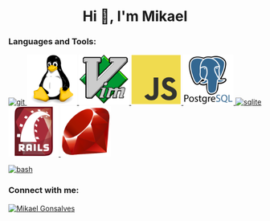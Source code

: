 



<h1 align="center">Hi 👋, I'm Mikael</h1>

<h3 align="left">Languages and Tools:</h3>
<p align="left"> 
<a href="https://git-scm.com/" target="_blank" rel="noreferrer"> <img src="https://www.vectorlogo.zone/logos/git-scm/git-scm-icon.svg" alt="git" width="100" height="100"/> </a> <a href="https://linux.org/" target="_blank" rel="noreferrer"> <img src="https://raw.githubusercontent.com/devicons/devicon/master/icons/linux/linux-original.svg" alt="linux" width="100" height="100"/> </a> <a href="https://www.vim.org/"> <img src="https://raw.githubusercontent.com/devicons/devicon/master/icons/vim/vim-original.svg" alt="vim" width="100" height="100"/> </a> </a> <a href="https://developer.mozilla.org/en-US/docs/Web/JavaScript" target="_blank" rel="noreferrer"> <img src="https://raw.githubusercontent.com/devicons/devicon/master/icons/javascript/javascript-original.svg" alt="javascript" width="100" height="100"/> </a> <a href="https://www.postgresql.org" target="_blank" rel="noreferrer"> <img src="https://raw.githubusercontent.com/devicons/devicon/master/icons/postgresql/postgresql-original-wordmark.svg" alt="postgresql" width="100" height="100"/> </a> <a href="https://www.sqlite.org/" target="_blank" rel="noreferrer"> <img src="https://www.vectorlogo.zone/logos/sqlite/sqlite-icon.svg" alt="sqlite" width="100" height="100"/> </a> <a href="https://rubyonrails.org" target="_blank" rel="noreferrer"> <img src="https://raw.githubusercontent.com/devicons/devicon/master/icons/rails/rails-original-wordmark.svg" alt="rails" width="100" height="100"/> </a> <a href="https://www.ruby-lang.org/en/" target="_blank" rel="noreferrer"> <img src="https://raw.githubusercontent.com/devicons/devicon/master/icons/ruby/ruby-original.svg" alt="ruby" width="100" height="100"/> </p>

<p> <a href="https://www.gnu.org/software/bash/" target="_blank"> <img src="https://github.com/MikaelJG/lrn_bash/blob/master/bash_logo.png" alt="bash" width="100" height="100"/> </a> </p>

<h3 align="left">Connect with me:</h3>
<p align="left">
<a href="https://linkedin.com/in/mikaeljgonsalves" target="blank"><img align="center" src="https://raw.githubusercontent.com/rahuldkjain/github-profile-readme-generator/master/src/images/icons/Social/linked-in-alt.svg" alt="Mikael Gonsalves" height="30" width="40" /></a>
</p>

<!-- 
**MikaelJG/MikaelJG** is a ✨ _special_ ✨ repository because its `README.md` (this file) appears on your GitHub profile.

Here are some ideas to get you started:

- 👯 I’m looking to collaborate on ...
- 🤔 I’m looking for help with ...
- 💬 Ask me about ...
- 📫 How to reach me: ...
- 😄 Pronouns: ...
- ⚡ Fun fact: ...
-->
